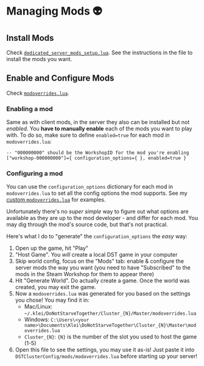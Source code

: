 # Managing Mods :alien:

## Install Mods

Check [`dedicated_server_mods_setup.lua`](./dedicated_server_mods_setup.lua). See the instructions in the file to install the mods you want.

## Enable and Configure Mods

Check [`modoverrides.lua`](./modoverrides.lua).

### Enabling a mod

Same as with client mods, in the server they also can be installed but not _enabled_. You **have to manually enable** each of the mods you want to play with. To do so, make sure to define `enabled=true` for each mod in `modoverrides.lua`:

    -- "000000000" should be the WorkshopID for the mod you're enabling
    ["workshop-000000000"]={ configuration_options={ }, enabled=true }

### Configuring a mod

You can use the `configuration_options` dictionary for each mod in `modoverrides.lua` to set all the config options the mod supports. See my [custom `modoverrides.lua`](./modoverrides-custom.lua) for examples.

Unfortunately there's no _super simple_ way to figure out what options are available as they are up to the mod developer - and differ for each mod. You may dig through the mod's source code, but that's not practical. 

Here's what I do to "generate" the `configuration_options` the _easy_ way:

1. Open up the game, hit "Play"
1. "Host Game". You _will_ create a local DST game in your computer
1. Skip world config, focus on the "Mods" tab: enable & configure the server mods the way you want (you need to have "Subscribed" to the mods in the Steam Workshop for them to appear there)
1. Hit "Generate World". Do actually create a game. Once the world was created, you may exit the game.
1. Now a `modoverrides.lua` was generated for you based on the settings you chose! You may find it in:
    * Mac/Linux: `~/.klei/DoNotStarveTogether/Cluster_{N}/Master/modoverrides.lua`
    * Windows: `C:\Users\<your name>\Documents\Klei\DoNotStarveTogether\Cluster_{N}\Master\modoverrides.lua`
    * `Cluster_{N}`: `{N}` is the number of the slot you used to host the game (1-5)
1. Open this file to see the settings, you may use it as-is! Just paste it into `DSTClusterConfig/mods/modoverrides.lua` before starting up your server!